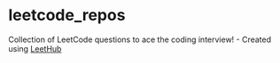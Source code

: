 # leetcode_repos
Collection of LeetCode questions to ace the coding interview! - Created using [LeetHub](https://github.com/QasimWani/LeetHub)

